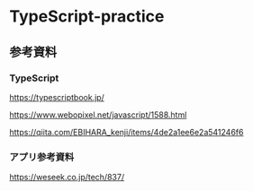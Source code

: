 # TypeScript-practice
## 参考資料

### TypeScript

https://typescriptbook.jp/

https://www.webopixel.net/javascript/1588.html

https://qiita.com/EBIHARA_kenji/items/4de2a1ee6e2a541246f6

### アプリ参考資料

https://weseek.co.jp/tech/837/